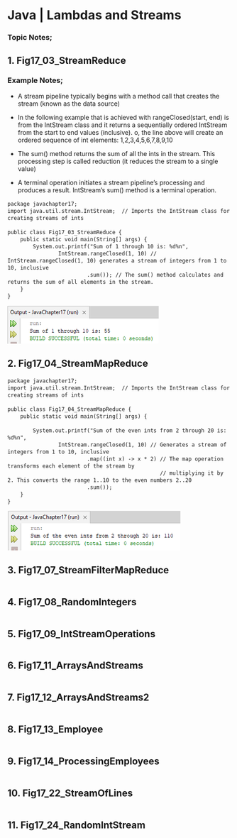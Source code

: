 # Java | Lambdas and  Streams

### Topic Notes;

## 1. Fig17_03_StreamReduce

### Example Notes;

* A stream pipeline typically begins with a method call that creates the stream (known as the data source)

* In the following example that is achieved with rangeClosed(start, end) is from the IntStream class and it returns a sequentially ordered IntStream from the start to end values (inclusive). o, the line above will create an ordered sequence of int elements: 1,2,3,4,5,6,7,8,9,10

* The sum() method returns the sum of all the ints in the stream. This processing step is called reduction (it reduces the stream to a single value)

* A terminal operation initiates a stream pipeline’s processing and produces a result. IntStream’s sum() method is a terminal operation.

```
package javachapter17;  
import java.util.stream.IntStream;  // Imports the IntStream class for creating streams of ints

public class Fig17_03_StreamReduce {
    public static void main(String[] args) {
        System.out.printf("Sum of 1 through 10 is: %d%n",
                IntStream.rangeClosed(1, 10) // IntStream.rangeClosed(1, 10) generates a stream of integers from 1 to 10, inclusive
                         .sum()); // The sum() method calculates and returns the sum of all elements in the stream.
    }
}
```

![picture](./Images/Fig17_03_StreamReduce.png)


## 2. Fig17_04_StreamMapReduce

```
package javachapter17;
import java.util.stream.IntStream;  // Imports the IntStream class for creating streams of ints

public class Fig17_04_StreamMapReduce {
    public static void main(String[] args) {

        System.out.printf("Sum of the even ints from 2 through 20 is: %d%n",
                IntStream.rangeClosed(1, 10) // Generates a stream of integers from 1 to 10, inclusive
                         .map((int x) -> x * 2) // The map operation transforms each element of the stream by 
                                                // multiplying it by 2. This converts the range 1..10 to the even numbers 2..20
                         .sum());
    }
}
```

![picture](./Images/Fig17_04_StreamMapReduce.png)

## 3. Fig17_07_StreamFilterMapReduce

```

```

## 4. Fig17_08_RandomIntegers

```

```

## 5. Fig17_09_IntStreamOperations

```

```

## 6. Fig17_11_ArraysAndStreams

```

```

## 7. Fig17_12_ArraysAndStreams2

```

```

## 8. Fig17_13_Employee

```

```

## 9. Fig17_14_ProcessingEmployees

```

```

## 10. Fig17_22_StreamOfLines

```

```

## 11. Fig17_24_RandomIntStream

```

```
